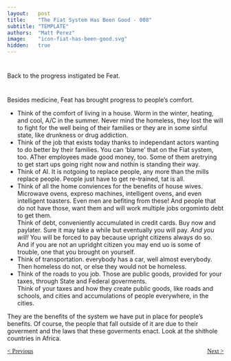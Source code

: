 ```yaml
---
layout:   post
title:    "The Fiat System Has Been Good - 008"
subtitle: "TEMPLATE"
authors:  "Matt Perez"
image:    "icon-fiat-has-been-good.svg"
hidden:   true
---
```


<div style="display:none; ">
 <p>Time for an alternative.</p>
</div>

<h1></h1>
 <p>Back to the progress instigated be Feat.</p>

<h1></h1>
 <p>Besides medicine, Feat has brought progress to people&rsquo;s comfort.</p>
  <ul>
   <li>Think of the comfort of living in a house. Worm in the winter, heating, and cool, A/C in the summer. Never mind the homeless, they lost the will to fight for the well being of their families or they are in some sinful state, like drunkness or drug addiction.</li>
   <li>Think of the job that exists today thanks to independant actors wanting to do better by their families. You can &lsquo;blame&rsquo; that on the Fiat system, too. ATher employees made good money, too. Some of them aretrying to get start ups going right now and nothin is standing their way.</li>
   <li>Think of AI. It is notgoing to replace people, any more than the mills replace people. People just have to get re-trained, tat is all.</li>
   <li>Think of all the home conviences for the benefits of house wives. Microwave ovens, expreso machines, intelligent ovens, and even intelligent toasters. Even men are befiting from these! And people that do not have those, want them and will work multiple jobs orgominto debt to get them.</li>
   <lip>Think of debt, conveniently accumulated in credit cards. Buy now and paylater. Sure it may take a while but eventually you will pay. <em>And you will!</em> You will be forced to pay because upright citizens always do so. And if you are not an upridght citizen you may end uo is some of trouble, one that you brought on yourself.</li>
   <li>Think of transportation. everybody has a car, well almost everybody. Then homeless do not, or else they would not be homeless.</li>
   <li>Think of the roads to you job. Those are public goods, provided for your taxes, through State and Federal goverments.</li>
   <lip>Think of your taxes and how they create public goods, like roads and schools, and cities and accumulations of people everywhere, in the cities.</li>
  </ul>
 <p>They are the benefits of the system we have put in place for people&rsquo;s benefits. Of course, the people that fall outside of it are due to their goverment and the laws that these goverments enact. Look at the shithole countries in Africa.</p>
 
<div style="margin-bottom:1in; font-family: American Typewriter, serif; ">
 <span style="float:left; ">
  <a href="https://radicalcompanies.com/2024/12/10/007-the-fiat-system-has-been-good">&lt; Previous</a>
 </span>
 <span style="float:right; ">
  <a href="https://radicalcompanies.com/2024/12/12/009-the-fiat-system-has-been-good">Next &gt;</a>
 </span>
</div>